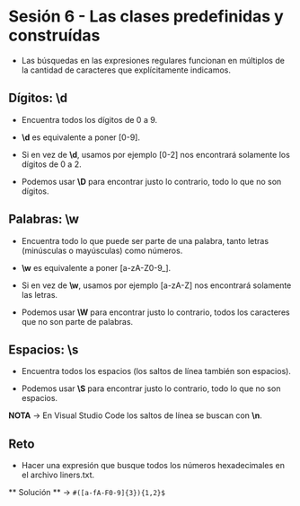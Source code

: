# Sesión 6 - Las clases predefinidas y construídas

* Las búsquedas en las expresiones regulares funcionan en múltiplos de la cantidad de caracteres que explícitamente indicamos.

## Dígitos: \d

* Encuentra todos los dígitos de 0 a 9.

* **\d** es equivalente a poner [0-9].

* Si en vez de **\d**, usamos por ejemplo [0-2] nos encontrará solamente los dígitos de 0 a 2.

* Podemos usar **\D** para encontrar justo lo contrario, todo lo que no son dígitos.

## Palabras: \w

* Encuentra todo lo que puede ser parte de una palabra, tanto letras (minúsculas o mayúsculas) como números.

* **\w** es equivalente a poner [a-zA-Z0-9_].

* Si en vez de **\w**, usamos por ejemplo [a-zA-Z] nos encontrará solamente las letras.

* Podemos usar **\W** para encontrar justo lo contrario, todos los caracteres que no son parte de palabras.

## Espacios: \s

* Encuentra todos los espacios (los saltos de línea también son espacios).

* Podemos usar **\S** para encontrar justo lo contrario, todo lo que no son espacios.

**NOTA** &rarr; En Visual Studio Code los saltos de línea se buscan con **\n**.

## Reto 

* Hacer una expresión que busque todos los números hexadecimales en el archivo liners.txt. 

** Solución ** &rarr; `#([a-fA-F0-9]{3}){1,2}$`